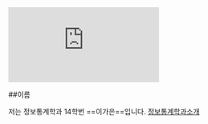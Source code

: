 ![자기소개](https://iconmonstr.com/wp-content/g/gd/makefg.php?i=../assets/preview/2016/png/iconmonstr-generation-8.png&r=0&g=0&b=0)


##이름

저는 정보통계학과 14학번 ==이가은==입니다.
[정보통계학과소개](http://statistics.kangwon.ac.kr)




